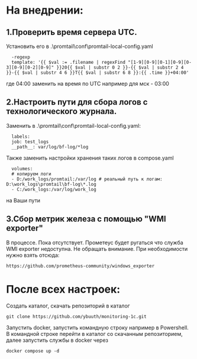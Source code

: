 # На внедрении:
## 1.Проверить время сервера UTC. 
Установить его в .\promtail\conf\promtail-local-config.yaml

      -regexp
      template: '{{ $val := .filename | regexFind "[1-9][0-9][0-1][0-9][0-3][0-9][0-2][0-9]" }}20{{ $val | substr 0 2 }}-{{ $val | substr 2 4 }}-{{ $val | substr 4 6 }}T{{ $val | substr 6 8 }}:{{ .time }}+04:00'

где 04:00 заменить на время по UTC например для мск - 03:00
## 2.Настроить пути для сбора логов с технологического журнала. 
Заменить в .\promtail\conf\promtail-local-config.yaml:
      
      labels:
      job: test_logs
      __path__: var/log/bf-log/*log

  Также заменить настройки хранения таких логов в compose.yaml

      volumes:
      # копируем логи
      - D:/work_logs/promtail:/var/log # реальный путь к логам: D:\work_logs\promtail\bf-log\*.log
      - C:/work_logs:/var/log/work_log

  на Ваши пути
## 3.Сбор метрик железа с помощью "WMI exporter"
В процессе. Пока отсутствует. Прометеус будет ругаться что служба WMI exporter недоступна. Не обращать внимание. При необходимости нужно взять отсюда:

    https://github.com/prometheus-community/windows_exporter

# После всех настроек:
Создать каталог, скачать репозиторий в каталог 

    git clone https://github.com/ybuuth/monitoring-1c.git
    
Запустить docker, запустить командную строку например в Powershell. В командной строке перейти в каталог со скачанным репозиторием, далее запустить службы в docker через 

    docker compose up -d